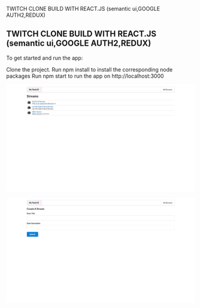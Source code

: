 TWITCH CLONE BUILD WITH REACT.JS (semantic ui,GOOGLE AUTH2,REDUX)
<h2>TWITCH CLONE BUILD WITH REACT.JS (semantic ui,GOOGLE AUTH2,REDUX)</h2>
To get started and run the app:

Clone the project.
Run npm install to install the corresponding node packages
Run npm start to run the app on http://localhost:3000


![Alt Text](snaps/1.png?raw=true "Title")

![Alt Text](snaps/3_.png?raw=true "Title")
